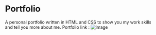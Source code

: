# Portfolio
A personal portfolio written in HTML and CSS to show you my work skills and tell you more about me.
Portfolio link :
![image](https://user-images.githubusercontent.com/16021994/120944629-824f5a80-c703-11eb-8338-9865e029d19a.png)
